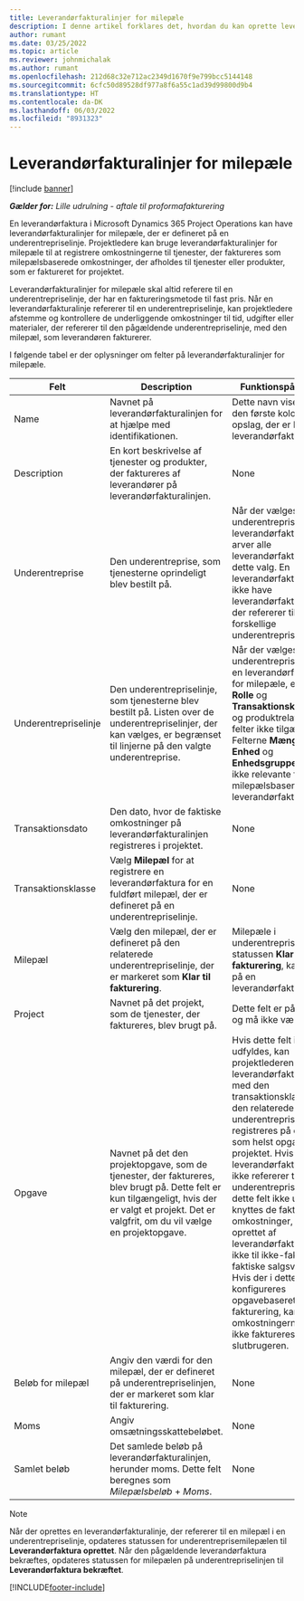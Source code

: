 ```yaml
---
title: Leverandørfakturalinjer for milepæle
description: I denne artikel forklares det, hvordan du kan oprette leverandørfakturalinjer for milepæle på en underentreprise.
author: rumant
ms.date: 03/25/2022
ms.topic: article
ms.reviewer: johnmichalak
ms.author: rumant
ms.openlocfilehash: 212d68c32e712ac2349d1670f9e799bcc5144148
ms.sourcegitcommit: 6cfc50d89528df977a8f6a55c1ad39d99800d9b4
ms.translationtype: HT
ms.contentlocale: da-DK
ms.lasthandoff: 06/03/2022
ms.locfileid: "8931323"
---
```

# <a name="vendor-invoice-lines-for-milestones"></a>Leverandørfakturalinjer for milepæle

[!include [banner](../../includes/dataverse-preview.md)]

_**Gælder for:** Lille udrulning - aftale til proformafakturering_

En leverandørfaktura i Microsoft Dynamics 365 Project Operations kan have leverandørfakturalinjer for milepæle, der er defineret på en underentrepriselinje. Projektledere kan bruge leverandørfakturalinjer for milepæle til at registrere omkostningerne til tjenester, der faktureres som milepælsbaserede omkostninger, der afholdes til tjenester eller produkter, som er faktureret for projektet.

Leverandørfakturalinjer for milepæle skal altid referere til en underentrepriselinje, der har en faktureringsmetode til fast pris. Når en leverandørfakturalinje refererer til en underentrepriselinje, kan projektledere afstemme og kontrollere de underliggende omkostninger til tid, udgifter eller materialer, der refererer til den pågældende underentrepriselinje, med den milepæl, som leverandøren fakturerer.

I følgende tabel er der oplysninger om felter på leverandørfakturalinjer for milepæle.

| Felt | Description | Funktionspåvirkning |
| --- | --- | --- |
| Name | Navnet på leverandørfakturalinjen for at hjælpe med identifikationen. | Dette navn vises som den første kolonne i alle opslag, der er baseret på leverandørfakturalinjer. |
| Description | En kort beskrivelse af tjenester og produkter, der faktureres af leverandører på leverandørfakturalinjen. | None |
| Underentreprise | Den underentreprise, som tjenesterne oprindeligt blev bestilt på. | Når der vælges en underentreprise til leverandørfakturaen, arver alle leverandørfakturalinjerne dette valg. En leverandørfaktura kan ikke have leverandørfakturalinjer, der refererer til forskellige underentrepriser. |
| Underentrepriselinje | Den underentrepriselinje, som tjenesterne blev bestilt på. Listen over de underentrepriselinjer, der kan vælges, er begrænset til linjerne på den valgte underentreprise. | Når der vælges en underentrepriselinje på en leverandørfakturalinje for milepæle, er felterne **Rolle** og **Transaktionskategori** og produktrelaterede felter ikke tilgængelige. Felterne **Mængde**, **Enhed** og **Enhedsgruppe** er heller ikke relevante for milepælsbaserede leverandørfakturalinjer. |
| Transaktionsdato | Den dato, hvor de faktiske omkostninger på leverandørfakturalinjen registreres i projektet. | None |
| Transaktionsklasse | Vælg **Milepæl** for at registrere en leverandørfaktura for en fuldført milepæl, der er defineret på en underentrepriselinje. | None |
| Milepæl | Vælg den milepæl, der er defineret på den relaterede underentrepriselinje, der er markeret som **Klar til fakturering**. | Milepæle i underentrepriser, der har statussen **Klar til fakturering**, kan vælges på en leverandørfakturalinje. |
| Project | Navnet på det projekt, som de tjenester, der faktureres, blev brugt på. | Dette felt er påkrævet, og må ikke være tomt. |
| Opgave | Navnet på det den projektopgave, som de tjenester, der faktureres, blev brugt på. Dette felt er kun tilgængeligt, hvis der er valgt et projekt. Det er valgfrit, om du vil vælge en projektopgave. | Hvis dette felt ikke udfyldes, kan projektlederen afstemme leverandørfakturalinjen med den transaktionsklasse på den relaterede underentrepriselinje, der registreres på en hvilken som helst opgave i projektet. Hvis leverandørfakturalinjen ikke refererer til en underentrepriselinje, og dette felt ikke udfyldes, knyttes de faktiske omkostninger, der er oprettet af leverandørfakturalinjen, ikke til ikke-fakturerede faktiske salgsværdier. Hvis der i dette tilfælde konfigureres opgavebaseret fakturering, kan omkostningerne muligvis ikke faktureres slutbrugeren. |
| Beløb for milepæl | Angiv den værdi for den milepæl, der er defineret på underentrepriselinjen, der er markeret som klar til fakturering. | None |
| Moms | Angiv omsætningsskattebeløbet. | None |
| Samlet beløb | Det samlede beløb på leverandørfakturalinjen, herunder moms. Dette felt beregnes som *Milepælsbeløb* + *Moms*. | None |

> [!NOTE]
> Når der oprettes en leverandørfakturalinje, der refererer til en milepæl i en underentrepriselinje, opdateres statussen for underentreprisemilepælen til **Leverandørfaktura oprettet**. Når den pågældende leverandørfaktura bekræftes, opdateres statussen for milepælen på underentrepriselinjen til **Leverandørfaktura bekræftet**.

[!INCLUDE[footer-include](../../includes/footer-banner.md)]
